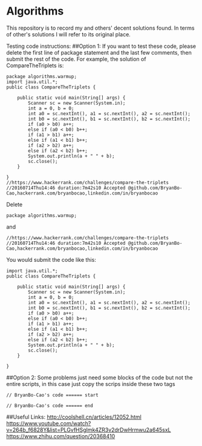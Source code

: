 # Algorithms
This repository is to record my and others' decent solutions found. In terms of other's solutions I will refer to its original place.

Testing code instructions:
##Option 1:
If you want to test these code, please delete the first line of package statement and the last few comments, then submit the rest of the code.
For example, the solution of CompareTheTriplets is:
```
package algorithms.warmup;
import java.util.*;
public class CompareTheTriplets {

	public static void main(String[] args) {
		Scanner sc = new Scanner(System.in);
		int a = 0, b = 0;
		int a0 = sc.nextInt(), a1 = sc.nextInt(), a2 = sc.nextInt();
		int b0 = sc.nextInt(), b1 = sc.nextInt(), b2 = sc.nextInt();
		if (a0 > b0) a++;
		else if (a0 < b0) b++;
		if (a1 > b1) a++;
		else if (a1 < b1) b++;
		if (a2 > b2) a++;
		else if (a2 < b2) b++;
		System.out.println(a + " " + b);
		sc.close();
	}

}
//https://www.hackerrank.com/challenges/compare-the-triplets
//20160714Thu14:46 duration:7m42s10 Accepted @github.com/BryanBo-Cao,hackerrank.com/bryanbocao,linkedin.com/in/bryanbocao
```
Delete 
```
package algorithms.warmup;
```
and
```
//https://www.hackerrank.com/challenges/compare-the-triplets
//20160714Thu14:46 duration:7m42s10 Accepted @github.com/BryanBo-Cao,hackerrank.com/bryanbocao,linkedin.com/in/bryanbocao
```
You would submit the code like this:
```
import java.util.*;
public class CompareTheTriplets {

	public static void main(String[] args) {
		Scanner sc = new Scanner(System.in);
		int a = 0, b = 0;
		int a0 = sc.nextInt(), a1 = sc.nextInt(), a2 = sc.nextInt();
		int b0 = sc.nextInt(), b1 = sc.nextInt(), b2 = sc.nextInt();
		if (a0 > b0) a++;
		else if (a0 < b0) b++;
		if (a1 > b1) a++;
		else if (a1 < b1) b++;
		if (a2 > b2) a++;
		else if (a2 < b2) b++;
		System.out.println(a + " " + b);
		sc.close();
	}

}
```

##Option 2:
Some problems just need some blocks of the code but not the entire scripts, in this case just copy the scrips inside these two tags
```
// BryanBo-Cao's code ====== start 

// BryanBo-Cao's code ====== end
```

##Useful Links:
http://coolshell.cn/articles/12052.html
https://www.youtube.com/watch?v=264b_f6828Y&list=PLGvfHSgImk4ZR3v2drDwHrmwu2a645sxL
https://www.zhihu.com/question/20368410
